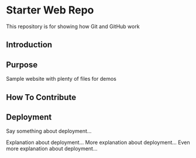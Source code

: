 # Starter Web Repo

This repository is for showing how Git and GitHub work

## Introduction

## Purpose

Sample website with plenty of files for demos

## How To Contribute

## Deployment
Say something about deployment...

Explanation about deployment...
More explanation about deployment...
Even more explanation about deployment...
```
